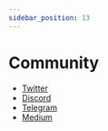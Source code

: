 ```yaml
---
sidebar_position: 13
---
```


# Community

- [Twitter](https://twitter.com/koindx)
- [Discord](https://discord.koindx.com)
- [Telegram](https://t.me/koindx)
- [Medium](https://medium.com/@koindx)
